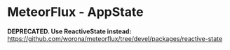# MeteorFlux - AppState

**DEPRECATED. Use ReactiveState instead:**
https://github.com/worona/meteorflux/tree/devel/packages/reactive-state
